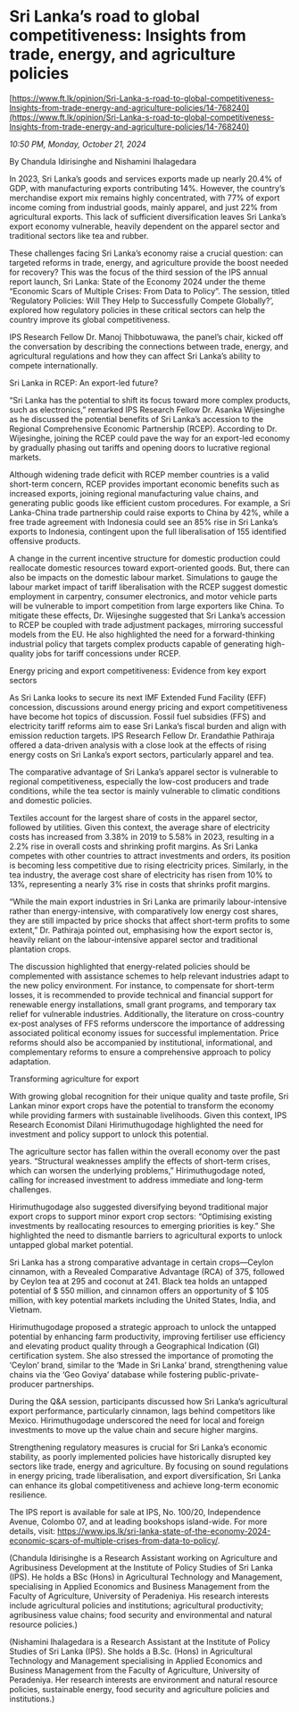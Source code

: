 # Sri Lanka’s road to global competitiveness: Insights from trade, energy, and agriculture policies

[https://www.ft.lk/opinion/Sri-Lanka-s-road-to-global-competitiveness-Insights-from-trade-energy-and-agriculture-policies/14-768240](https://www.ft.lk/opinion/Sri-Lanka-s-road-to-global-competitiveness-Insights-from-trade-energy-and-agriculture-policies/14-768240)

*10:50 PM, Monday, October 21, 2024*

By Chandula Idirisinghe and Nishamini Ihalagedara

In 2023, Sri Lanka’s goods and services exports made up nearly 20.4% of GDP, with manufacturing exports contributing 14%. However, the country’s merchandise export mix remains highly concentrated, with 77% of export income coming from industrial goods, mainly apparel, and just 22% from agricultural exports. This lack of sufficient diversification leaves Sri Lanka’s export economy vulnerable, heavily dependent on the apparel sector and traditional sectors like tea and rubber.

These challenges facing Sri Lanka’s economy raise a crucial question: can targeted reforms in trade, energy, and agriculture provide the boost needed for recovery? This was the focus of the third session of the IPS annual report launch, Sri Lanka: State of the Economy 2024 under the theme “Economic Scars of Multiple Crises: From Data to Policy”. The session, titled ‘Regulatory Policies: Will They Help to Successfully Compete Globally?’, explored how regulatory policies in these critical sectors can help the country improve its global competitiveness.

IPS Research Fellow Dr. Manoj Thibbotuwawa, the panel’s chair, kicked off the conversation by describing the connections between trade, energy, and agricultural regulations and how they can affect Sri Lanka’s ability to compete internationally.

Sri Lanka in RCEP: An export-led future?

“Sri Lanka has the potential to shift its focus toward more complex products, such as electronics,” remarked IPS Research Fellow Dr. Asanka Wijesinghe as he discussed the potential benefits of Sri Lanka’s accession to the Regional Comprehensive Economic Partnership (RCEP). According to Dr. Wijesinghe, joining the RCEP could pave the way for an export-led economy by gradually phasing out tariffs and opening doors to lucrative regional markets.

Although widening trade deficit with RCEP member countries is a valid short-term concern, RCEP provides important economic benefits such as increased exports, joining regional manufacturing value chains, and generating public goods like efficient custom procedures. For example, a Sri Lanka-China trade partnership could raise exports to China by 42%, while a free trade agreement with Indonesia could see an 85% rise in Sri Lanka’s exports to Indonesia, contingent upon the full liberalisation of 155 identified offensive products.

A change in the current incentive structure for domestic production could reallocate domestic resources toward export-oriented goods. But, there can also be impacts on the domestic labour market. Simulations to gauge the labour market impact of tariff liberalisation with the RCEP suggest domestic employment in carpentry, consumer electronics, and motor vehicle parts will be vulnerable to import competition from large exporters like China. To mitigate these effects, Dr. Wijesinghe suggested that Sri Lanka’s accession to RCEP be coupled with trade adjustment packages, mirroring successful models from the EU. He also highlighted the need for a forward-thinking industrial policy that targets complex products capable of generating high-quality jobs for tariff concessions under RCEP.

Energy pricing and export competitiveness: Evidence from key export sectors

As Sri Lanka looks to secure its next IMF Extended Fund Facility (EFF) concession, discussions around energy pricing and export competitiveness have become hot topics of discussion. Fossil fuel subsidies (FFS) and electricity tariff reforms aim to ease Sri Lanka’s fiscal burden and align with emission reduction targets. IPS Research Fellow Dr. Erandathie Pathiraja offered a data-driven analysis with a close look at the effects of rising energy costs on Sri Lanka’s export sectors, particularly apparel and tea.

The comparative advantage of Sri Lanka’s apparel sector is vulnerable to regional competitiveness, especially the low-cost producers and trade conditions, while the tea sector is mainly vulnerable to climatic conditions and domestic policies.

Textiles account for the largest share of costs in the apparel sector, followed by utilities. Given this context, the average share of electricity costs has increased from 3.38% in 2019 to 5.58% in 2023, resulting in a 2.2% rise in overall costs and shrinking profit margins. As Sri Lanka competes with other countries to attract investments and orders, its position is becoming less competitive due to rising electricity prices. Similarly, in the tea industry, the average cost share of electricity has risen from 10% to 13%, representing a nearly 3% rise in costs that shrinks profit margins.

“While the main export industries in Sri Lanka are primarily labour-intensive rather than energy-intensive, with comparatively low energy cost shares, they are still impacted by price shocks that affect short-term profits to some extent,” Dr. Pathiraja pointed out, emphasising how the export sector is, heavily reliant on the labour-intensive apparel sector and traditional plantation crops.

The discussion highlighted that energy-related policies should be complemented with assistance schemes to help relevant industries adapt to the new policy environment. For instance, to compensate for short-term losses, it is recommended to provide technical and financial support for renewable energy installations, small grant programs, and temporary tax relief for vulnerable industries. Additionally, the literature on cross-country ex-post analyses of FFS reforms underscore the importance of addressing associated political economy issues for successful implementation. Price reforms should also be accompanied by institutional, informational, and complementary reforms to ensure a comprehensive approach to policy adaptation.

Transforming agriculture for export

With growing global recognition for their unique quality and taste profile, Sri Lankan minor export crops have the potential to transform the economy while providing farmers with sustainable livelihoods. Given this context, IPS Research Economist Dilani Hirimuthugodage highlighted the need for investment and policy support to unlock this potential.

The agriculture sector has fallen within the overall economy over the past years. “Structural weaknesses amplify the effects of short-term crises, which can worsen the underlying problems,” Hirimuthugodage noted, calling for increased investment to address immediate and long-term challenges.

Hirimuthugodage also suggested diversifying beyond traditional major export crops to support minor export crop sectors: “Optimising existing investments by reallocating resources to emerging priorities is key.” She highlighted the need to dismantle barriers to agricultural exports to unlock untapped global market potential.

Sri Lanka has a strong comparative advantage in certain crops—Ceylon cinnamon, with a Revealed Comparative Advantage (RCA) of 375, followed by Ceylon tea at 295 and coconut at 241. Black tea holds an untapped potential of $ 550 million, and cinnamon offers an opportunity of $ 105 million, with key potential markets including the United States, India, and Vietnam.

Hirimuthugodage proposed a strategic approach to unlock the untapped potential by enhancing farm productivity, improving fertiliser use efficiency and elevating product quality through a Geographical Indication (GI) certification system. She also stressed the importance of promoting the ‘Ceylon’ brand, similar to the ‘Made in Sri Lanka’ brand, strengthening value chains via the ‘Geo Goviya’ database while fostering public-private-producer partnerships.

During the Q&A session, participants discussed how Sri Lanka’s agricultural export performance, particularly cinnamon, lags behind competitors like Mexico. Hirimuthugodage underscored the need for local and foreign investments to move up the value chain and secure higher margins.

Strengthening regulatory measures is crucial for Sri Lanka’s economic stability, as poorly implemented policies have historically disrupted key sectors like trade, energy and agriculture. By focusing on sound regulations in energy pricing, trade liberalisation, and export diversification, Sri Lanka can enhance its global competitiveness and achieve long-term economic resilience.

The IPS report is available for sale at IPS, No. 100/20, Independence Avenue, Colombo 07, and at leading bookshops island-wide. For more details, visit: https://www.ips.lk/sri-lanka-state-of-the-economy-2024-economic-scars-of-multiple-crises-from-data-to-policy/.

(Chandula Idirisinghe is a Research Assistant working on Agriculture and Agribusiness Development at the Institute of Policy Studies of Sri Lanka (IPS). He holds a BSc (Hons) in Agricultural Technology and Management, specialising in Applied Economics and Business Management from the Faculty of Agriculture, University of Peradeniya. His research interests include agricultural policies and institutions; agricultural productivity; agribusiness value chains; food security and environmental and natural resource policies.)

(Nishamini Ihalagedara is a Research Assistant at the Institute of Policy Studies of Sri Lanka (IPS). She holds a B.Sc. (Hons) in Agricultural Technology and Management specialising in Applied Economics and Business Management from the Faculty of Agriculture, University of Peradeniya. Her research interests are environment and natural resource policies, sustainable energy, food security and agriculture policies and institutions.)

